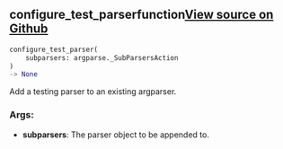 ## configure_test_parser<span class="tag">function</span><a class="sourcelink" href=https://github.com/fastestimator/fastestimator/blob/r1.2/fastestimator/cli/train.py/#L100-L121>View source on Github</a>
```python
configure_test_parser(
	subparsers: argparse._SubParsersAction
)
-> None
```
Add a testing parser to an existing argparser.


<h3>Args:</h3>


* **subparsers**: The parser object to be appended to.

